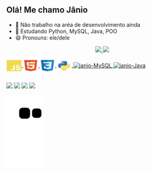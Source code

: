 ## Olá! Me chamo Jânio

- 🔭 Não trabalho na aréa de desenvolvimento ainda
- 🌱 Estudando Python, MySQL, Java, POO
- 😄 Pronouns: ele/dele
<div align="center">
  <a href="https://github.com/jan1ooo">
  <img height="180em" src="https://github-readme-stats.vercel.app/api?username=jan1ooo&show_icons=true&theme=dark&include_all_commits=true&count_private=true"/>
  <img height="180em" src="https://github-readme-stats.vercel.app/api/top-langs/?username=jan1ooo&layout=compact&langs_count=7&theme=dark"/>
</div>
  
<div style="display: inline_block"><br>
  <img align="center" alt="janio-Js" height="30" width="40" src="https://raw.githubusercontent.com/devicons/devicon/master/icons/javascript/javascript-plain.svg">
  <img align="center" alt="janio-HTML" height="30" width="40" src="https://raw.githubusercontent.com/devicons/devicon/master/icons/html5/html5-original.svg">
  <img align="center" alt="jani-CSS" height="30" width="40" src="https://raw.githubusercontent.com/devicons/devicon/master/icons/css3/css3-original.svg">
  <img align="center" alt="janio-Python" height="30" width="40" src="https://raw.githubusercontent.com/devicons/devicon/master/icons/python/python-original.svg">
  <img align="center" alt="janio-MySQL" height="30" width="40" src="https://cdn.jsdelivr.net/gh/devicons/devicon/icons/mysql/mysql-plain.svg"/>
  <img align="center" alt="janio-Java" height="30" width="40" src="https://cdn.jsdelivr.net/gh/devicons/devicon/icons/java/java-original.svg"/>         
</div>

  
  ##
 <div> 
  <a href="https://instagram.com/jan1ooo" target="_blank"><img src="https://img.shields.io/badge/-Instagram-%23E4405F?style=for-the-badge&logo=instagram&logoColor=white" target="_blank"></a>
 	<a href="https://www.twitch.tv/jayef7" target="_blank"><img src="https://img.shields.io/badge/Twitch-9146FF?style=for-the-badge&logo=twitch&logoColor=white" target="_blank"></a>
  <a href = "mailto:filhojanio67@gmail.com"><img src="https://img.shields.io/badge/-Gmail-%23333?style=for-the-badge&logo=gmail&logoColor=white" target="_blank"></a>
  <a href="https://www.linkedin.com/in/jan1ooo/" target="_blank"><img src="https://img.shields.io/badge/-LinkedIn-%230077B5?style=for-the-badge&logo=linkedin&logoColor=white" target="_blank"></a> 
 
  ![Snake animation](https://github.com/jan1ooo/jan1ooo/blob/output/github-contribution-grid-snake.svg)
 
</div>
